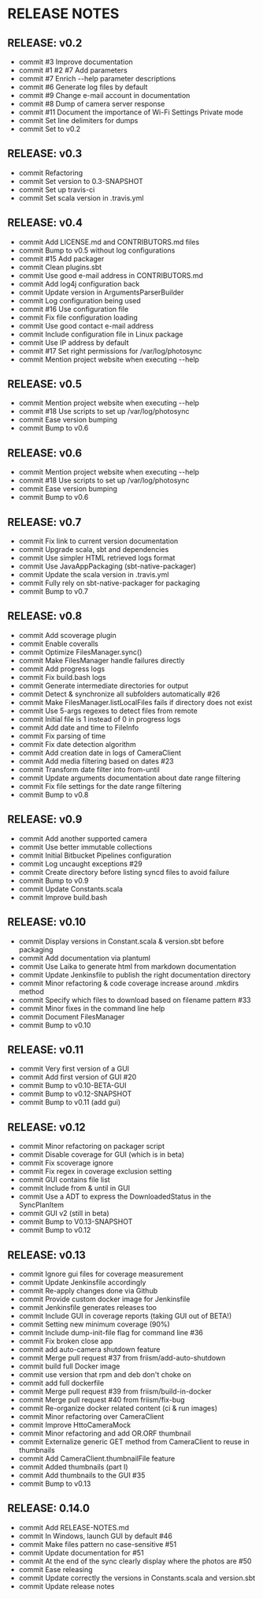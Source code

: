 # RELEASE NOTES


## RELEASE: v0.2

- commit #3 Improve documentation
- commit #1 #2 #7 Add parameters
- commit #7 Enrich --help parameter descriptions
- commit #6 Generate log files by default
- commit #9 Change e-mail account in documentation
- commit #8 Dump of camera server response
- commit #11 Document the importance of Wi-Fi Settings Private mode
- commit Set line delimiters for dumps
- commit Set to v0.2


## RELEASE: v0.3

- commit Refactoring
- commit Set version to 0.3-SNAPSHOT
- commit Set up travis-ci
- commit Set scala version in .travis.yml


## RELEASE: v0.4

- commit Add LICENSE.md and CONTRIBUTORS.md files
- commit Bump to v0.5 without log configurations
- commit #15 Add packager
- commit Clean plugins.sbt
- commit Use good e-mail address in CONTRIBUTORS.md
- commit Add log4j configuration back
- commit Update version in ArgumentsParserBuilder
- commit Log configuration being used
- commit #16 Use configuration file
- commit Fix file configuration loading
- commit Use good contact e-mail address
- commit Include configuration file in Linux package
- commit Use IP address by default
- commit #17 Set right permissions for /var/log/photosync
- commit Mention project website when executing --help


## RELEASE: v0.5

- commit Mention project website when executing --help
- commit #18 Use scripts to set up /var/log/photosync
- commit Ease version bumping
- commit Bump to v0.6


## RELEASE: v0.6

- commit Mention project website when executing --help
- commit #18 Use scripts to set up /var/log/photosync
- commit Ease version bumping
- commit Bump to v0.6


## RELEASE: v0.7

- commit Fix link to current version documentation
- commit Upgrade scala, sbt and dependencies
- commit Use simpler HTML retrieved logs format
- commit Use JavaAppPackaging (sbt-native-packager)
- commit Update the scala version in .travis.yml
- commit Fully rely on sbt-native-packager for packaging
- commit Bump to v0.7


## RELEASE: v0.8

- commit Add scoverage plugin
- commit Enable coveralls
- commit Optimize FilesManager.sync()
- commit Make FilesManager handle failures directly
- commit Add progress logs
- commit Fix build.bash logs
- commit Generate intermediate directories for output
- commit Detect & synchronize all subfolders automatically #26
- commit Make FilesManager.listLocalFiles fails if directory does not exist
- commit Use 5-args regexes to detect files from remote
- commit Initial file is 1 instead of 0 in progress logs
- commit Add date and time to FileInfo
- commit Fix parsing of time
- commit Fix date detection algorithm
- commit Add creation date in logs of CameraClient
- commit Add media filtering based on dates #23
- commit Transform date filter into from-until
- commit Update arguments documentation about date range filtering
- commit Fix file settings for the date range filtering
- commit Bump to v0.8


## RELEASE: v0.9

- commit Add another supported camera
- commit Use better immutable collections
- commit Initial Bitbucket Pipelines configuration
- commit Log uncaught exceptions #29
- commit Create directory before listing syncd files to avoid failure
- commit Bump to v0.9
- commit Update Constants.scala
- commit Improve build.bash


## RELEASE: v0.10

- commit Display versions in Constant.scala & version.sbt before packaging
- commit Add documentation via plantuml
- commit Use Laika to generate html from markdown documentation
- commit Update Jenkinsfile to publish the right documentation directory
- commit Minor refactoring & code coverage increase around .mkdirs method
- commit Specify which files to download based on filename pattern #33
- commit Minor fixes in the command line help
- commit Document FilesManager
- commit Bump to v0.10


## RELEASE: v0.11

- commit Very first version of a GUI
- commit Add first version of GUI #20
- commit Bump to v0.10-BETA-GUI
- commit Bump to v0.12-SNAPSHOT
- commit Bump to v0.11 (add gui)


## RELEASE: v0.12

- commit Minor refactoring on packager script
- commit Disable coverage for GUI (which is in beta)
- commit Fix scoverage ignore
- commit Fix regex in coverage exclusion setting
- commit GUI contains file list
- commit Include from & until in GUI
- commit Use a ADT to express the DownloadedStatus in the SyncPlanItem
- commit GUI v2 (still in beta)
- commit Bump to V0.13-SNAPSHOT
- commit Bump to v0.12


## RELEASE: v0.13

- commit Ignore gui files for coverage measurement
- commit Update Jenkinsfile accordingly
- commit Re-apply changes done via Github
- commit Provide custom docker image for Jenkinsfile
- commit Jenkinsfile generates releases too
- commit Include GUI in coverage reports (taking GUI out of BETA!)
- commit Setting new minimum coverage (90%)
- commit Include dump-init-file flag for command line #36
- commit Fix broken close app
- commit add auto-camera shutdown feature
- commit Merge pull request #37 from friism/add-auto-shutdown
- commit build full Docker image
- commit use version that rpm and deb don't choke on
- commit add full dockerfile
- commit Merge pull request #39 from friism/build-in-docker
- commit Merge pull request #40 from friism/fix-bug
- commit Re-organize docker related content (ci & run images)
- commit Minor refactoring over CameraClient
- commit Improve HttoCameraMock
- commit Minor refactoring and add OR.ORF thumbnail
- commit Externalize generic GET method from CameraClient to reuse in thumbnails
- commit Add CameraClient.thumbnailFile feature
- commit Added thumbnails (part I)
- commit Add thumbnails to the GUI #35
- commit Bump to v0.13



## RELEASE: 0.14.0

- commit Add RELEASE-NOTES.md
- commit In Windows, launch GUI by default #46
- commit Make files pattern no case-sensitive #51
- commit Update documentation for #51
- commit At the end of the sync clearly display where the photos are #50
- commit Ease releasing
- commit Update correctly the versions in Constants.scala and version.sbt
- commit Update release notes
